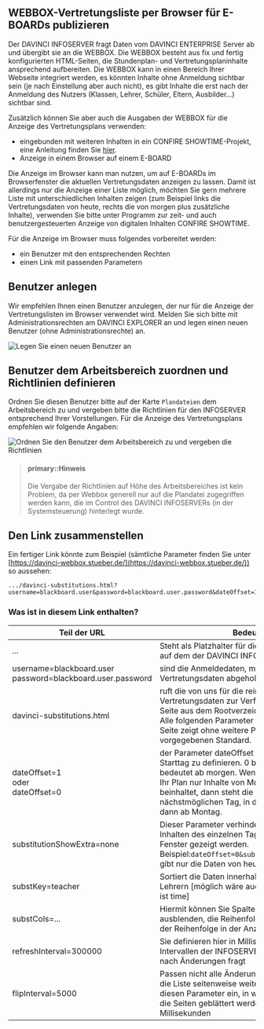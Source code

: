 ## WEBBOX-Vertretungsliste per Browser für E-BOARDs publizieren

Der DAVINCI INFOSERVER fragt Daten vom DAVINCI ENTERPRISE Server ab und übergibt sie an die WEBBOX. Die WEBBOX besteht aus fix und fertig konfigurierten HTML-Seiten, die Stundenplan- und Vertretungsplaninhalte ansprechend aufbereiten. 
Die WEBBOX kann in einen Bereich Ihrer Webseite integriert werden, es könnten Inhalte ohne Anmeldung sichtbar sein (je nach Einstellung aber auch nicht), es gibt Inhalte die erst nach der Anmeldung des Nutzers (Klassen, Lehrer, Schüler, Eltern, Ausbilder...) sichtbar sind. 

Zusätzlich können Sie aber auch die Ausgaben der WEBBOX für die Anzeige des Vertretungsplans verwenden:

* eingebunden mit weiteren Inhalten in ein CONFIRE SHOWTIME-Projekt, eine Anleitung finden Sie [hier](https://doc.davinci6-kb.stueber.de/infoserver/webbox.fuer.showtime.html). 
* Anzeige in einem Browser auf einem E-BOARD

Die Anzeige im Browser kann man nutzen, um auf E-BOARDs im Browserfenster die aktuellen Vertretungsdaten anzeigen zu lassen. Damit ist allerdings nur die Anzeige einer Liste möglich, möchten Sie gern mehrere Liste mit unterschiedlichen Inhalten zeigen (zum Beispiel links die Vertretungsdaten von heute, rechts die von morgen plus zusätzliche Inhalte), verwenden Sie bitte unter Programm zur zeit- und auch benutzergesteuerten Anzeige von digitalen Inhalten CONFIRE SHOWTIME.



Für die Anzeige im Browser muss folgendes vorbereitet werden:
* ein Benutzer mit den entsprechenden Rechten
* einen Link mit passenden Parametern

## Benutzer anlegen

Wir empfehlen Ihnen einen Benutzer anzulegen, der nur für die Anzeige der Vertretungslisten im Browser verwendet wird. 
Melden Sie sich bitte mit Administrationsrechten am DAVINCI EXPLORER an und legen einen neuen Benutzer (ohne Administrationsrechte) an.
 
![Legen Sie einen neuen Benutzer an](/assets/images/infoserver/infoserver.10.png)

## Benutzer dem Arbeitsbereich zuordnen und Richtlinien definieren

Ordnen Sie diesen Benutzer bitte auf der Karte `Plandateien` dem Arbeitsbereich zu und vergeben bitte die Richtlinien für den INFOSERVER entsprechend Ihrer Vorstellungen. Für die Anzeige des Vertretungsplans empfehlen wir folgende Angaben:

![Ordnen Sie den Benutzer dem Arbeitsbereich zu und vergeben die Richtlinien](/assets/images/infoserver/infoserver.11.png)

> #### primary::Hinweis
>
> Die Vergabe der Richtlinien auf Höhe des Arbeitsbereiches ist kein Problem, da per Webbox generell nur auf die Plandatei zugegriffen werden kann, die im Control des DAVINCI INFOSERVERs (in der Systemsteuerung) hinterlegt wurde.

## Den Link zusammenstellen

Ein fertiger Link könnte zum Beispiel (sämtliche Parameter finden Sie unter [https://davinci-webbox.stueber.de/](https://davinci-webbox.stueber.de/)) so aussehen:


```
.../davinci-substitutions.html?username=blackboard.user&password=blackboard.user.password&dateOffset=1&substitutionShowExtra=none&substKey=teacher&substCols=date|weekDay|pos|time|steacher|teacher|subject|room|class|caption&refreshInterval=300000&flipInterval=5000

```

### Was ist in diesem Link enthalten?

Teil der URL|Bedeutung
---|---
...|Steht als Platzhalter für die Adresse des Rechners, auf dem der DAVINCI INFOSERVER läuft
username=blackboard.user<br/>password=blackboard.user.password|sind die Anmeldedaten, mit denen die Vertretungsdaten abgeholt werden
davinci-substitutions.html|ruft die von uns für die reine Anzeige von Vertretungsdaten zur Verfügung gestellte HTML-Seite aus dem Rootverzeichnis Ihres Servers auf. Alle folgenden Parameter sind optional, die HTML-Seite zeigt ohne weitere Parameter den von uns vorgegebenen Standard.
dateOffset=1<br/> oder<br/>dateOffset=0|der Parameter dateOffset wird verwendet, um den Starttag zu definieren. 0 bedeutet ab heute, 1 bedeutet ab morgen. Wenn heute Freitag ist und Ihr Plan nur Inhalte von Montag bis Freitag beinhaltet, dann steht die 1 allerdings für ab dem nächstmöglichen Tag, in diesem Beispiel wäre das dann ab Montag.
substitutionShowExtra=none|Dieser Parameter verhindert, dass außer den Inhalten des einzelnen Tages noch weitere im Fenster gezeigt werden. <br/>Beispiel:`dateOffset=0&substitutionShowExtra=none` gibt nur die Daten von heute aus.
substKey=teacher|Sortiert die Daten innerhalb des Tages nach den Lehrern [möglich wäre auch class, der Standard ist time]
substCols=...|Hiermit können Sie Spalten durchs Weglassen ausblenden, die Reihenfolge in der URL entspricht der Reihenfolge in der Anzeige.
refreshInterval=300000|Sie definieren hier in Millisekunden in welchen Intervallen der INFOSERVER den DAVINCI Server nach Änderungen fragt
flipInterval=5000|Passen nicht alle Änderungen in eine Liste, blättert die Liste seitenweise weiter. Stellen Sie über diesen Parameter ein, in welcher Geschwindigkeit die Seiten geblättert werden sollen. Wert in Millisekunden

